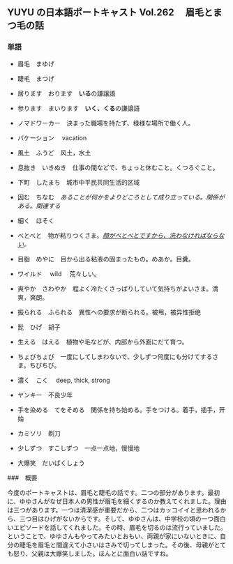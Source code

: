 ## YUYU の日本語ポートキャスト Vol.262 　眉毛とまつ毛の話

### 単語

- 眉毛　まゆげ

- 睫毛　まつげ

- 居ります　おります　**いる**の謙譲語

- 参ります　まいります　**いく、くる**の謙譲語

- ノマドワーカー　決まった職場を持たず、様様な場所で働く人。

- バケーション　 vacation

- 風土　ふうど　风土，水土

- 息抜き　いきぬき　仕事の間などで、ちょっと休むこと。くつろぐこと。

- 下町　したまち　城市中平民共同生活的区域

- 因む　ちなむ　*あることが何かをよりどころとして成り立っている。関係がある。関連する*

- 細く　ほそく

- べとべと　物が粘りつくさま。_<u>顔がべとべとですから、洗わなければならない</u>。_

- 目脂　めやに　目から出る粘液の固まったもの。めあか。目糞。

- ワイルド　 wild 　荒々しい。

- 爽やか　さわやか　程よく冷たくさっぱりしていて気持ちがよいさま。清爽，爽朗。

- 振られる　ふられる　異性への要求が断られる。被甩，被异性拒绝

- 髭　ひげ　胡子

- 生える　はえる　植物や毛などが、内部から外面にだて育つ。

- ちょびちょび　一度にしてしまわないで、少しずつ何度にも分けてするさま。ちびちび。

- 濃く　こく　 deep, thick, strong

- ヤンキー　不良少年

- 手を染める　てをそめる　関係を持ち始める。手をつける。着手，插手，开始

- カミソリ　剃刀

- 少しずつ　すこしずつ　一点一点地，慢慢地

- 大爆笑　だいばくしょう

###　概要

今度のポートキャストは、眉毛と睫毛の話です。二つの部分があります。最初に、ゆゆさんがなぜ日本人の男性が眉毛を細くするのか教えてくれました。理由は三つがあります。一つは清潔感が重要だから、二つはカッコイイと思われるから、三つ目はひげがないからです。そして、ゆゆさんは、中学校の頃の一つ面白いエピソードを話してくれました。その時、眉毛を切るのは流行っていました。ということで、ゆゆさんもやってみたいとおもい、両親が家にいないときに、自分の睫毛を眉毛と間違えて小さいはさみで切ってしまった。その後、母親がとても怒り、父親は大爆笑しました。ほんとに面白い話ですね。
